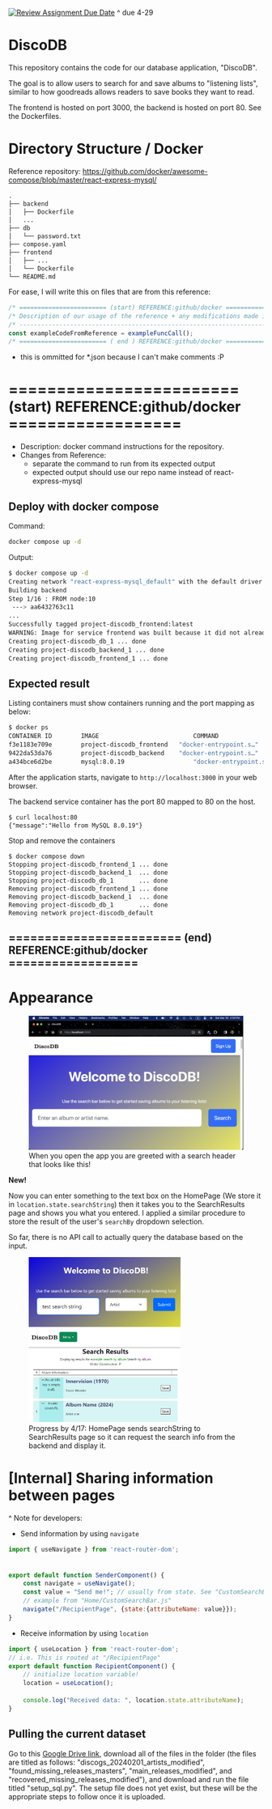 [![Review Assignment Due Date](https://classroom.github.com/assets/deadline-readme-button-24ddc0f5d75046c5622901739e7c5dd533143b0c8e959d652212380cedb1ea36.svg)](https://classroom.github.com/a/XJErSDDc)
^ due 4-29

# DiscoDB
This repository contains the code for our database application, "DiscoDB".

The goal is to allow users to search for and save albums to "listening lists", 
similar to how goodreads allows readers to save books they want to read.

The frontend is hosted on port 3000, the backend is hosted on port 80. See the Dockerfiles.

# Directory Structure / Docker
Reference repository: 
https://github.com/docker/awesome-compose/blob/master/react-express-mysql/

```
.
├── backend
│   ├── Dockerfile
│   ...
├── db
│   └── password.txt
├── compose.yaml
├── frontend
│   ├── ...
│   └── Dockerfile
└── README.md
```

For ease, I will write this on files that are from this reference:
```js
/* ======================== (start) REFERENCE:github/docker ==================   */
/* Description of our usage of the reference + any modifications made if at all. */
/* ----------------------------------------------------------------------------- */
const exampleCodeFromReference = exampleFuncCall();
/* ======================== ( end ) REFERENCE:github/docker ==================    */
```
- this is ommitted for *.json because I can't make comments :P

# ======================== (start) REFERENCE:github/docker ==================
- Description: docker command instructions for the repository.
- Changes from Reference: 
    - separate the command to run from its expected output
    - expected output should use our repo name instead of react-express-mysql
## Deploy with docker compose
Command:
```bash
docker compose up -d
```
Output:
```bash
$ docker compose up -d
Creating network "react-express-mysql_default" with the default driver
Building backend
Step 1/16 : FROM node:10
 ---> aa6432763c11
...
Successfully tagged project-discodb_frontend:latest
WARNING: Image for service frontend was built because it did not already exist. To rebuild this image you must use `docker-compose build` or `docker-compose up --build`.
Creating project-discodb_db_1 ... done
Creating project-discodb_backend_1 ... done
Creating project-discodb_frontend_1 ... done
```

## Expected result

Listing containers must show containers running and the port mapping as below:
```bash
$ docker ps
CONTAINER ID        IMAGE                          COMMAND                  CREATED             STATUS                   PORTS                                                  NAMES
f3e1183e709e        project-discodb_frontend   "docker-entrypoint.s…"   8 minutes ago       Up 8 minutes             0.0.0.0:3000->3000/tcp                                 project-discodb_frontend_1
9422da53da76        project-discodb_backend    "docker-entrypoint.s…"   8 minutes ago       Up 8 minutes (healthy)   0.0.0.0:80->80/tcp, 0.0.0.0:9229-9230->9229-9230/tcp   project-discodb_backend_1
a434bce6d2be        mysql:8.0.19                   "docker-entrypoint.s…"   8 minutes ago       Up 8 minutes             3306/tcp, 33060/tcp                                    project-discodb_db_1
```

After the application starts, navigate to `http://localhost:3000` in your web browser.

The backend service container has the port 80 mapped to 80 on the host.
```
$ curl localhost:80
{"message":"Hello from MySQL 8.0.19"}
```

Stop and remove the containers
```
$ docker compose down
Stopping project-discodb_frontend_1 ... done
Stopping project-discodb_backend_1  ... done
Stopping project-discodb_db_1       ... done
Removing project-discodb_frontend_1 ... done
Removing project-discodb_backend_1  ... done
Removing project-discodb_db_1       ... done
Removing network project-discodb_default

```

## ======================== (end) REFERENCE:github/docker ==================

# Appearance
<figure>
    <img src="./about_images/HomePage_3-30.png">
    <figcaption>When you open the app you are greeted with a search header that looks like this!</figcaption>
</figure>

__**New!**__

 Now you can enter something to the text box on the HomePage (We store it in `location.state.searchString`) then it takes you to the SearchResults page and shows you what you entered. I applied a similar procedure to store the result of the user's `searchBy` dropdown selection.
 
 So far, there is no API call to actually query the database based on the input.
<figure>
    <img width="300px" src="./about_images/example_search_4-17_successfully-sent-to-SearchResults-and-searchby.png">
    <img width="300px" src="./about_images/SearchResults_4-17_receives-searchString-AND-searchBy.png">
    <figcaption>Progress by 4/17: HomePage sends searchString to SearchResults page so it can request the search info from the backend and display it. </figcaption>
</figure>

# [Internal] Sharing information between pages
^ Note for developers:
- Send information by using `navigate`
```js
import { useNavigate } from 'react-router-dom';


export default function SenderComponent() {
    const navigate = useNavigate();
    const value = "Send me!"; // usually from state. See "CustomSearchBar.js"
    // example from "Home/CustomSearchBar.js"
    navigate("/RecipientPage", {state:{attributeName: value}});
}
```
- Receive information by using `location`
```js
import { useLocation } from 'react-router-dom';
// i.e. This is routed at "/RecipientPage"
export default function RecipientComponent() {
    // initialize location variable!
    location = useLocation();

    console.log("Received data: ", location.state.attributeName);
}
```

## Pulling the current dataset
Go to this [Google Drive link](https://drive.google.com/drive/u/1/folders/1pKdHyqLQyvNPYMsrdXC8M1apf1UDdFR4), download all of the files in the folder (the files are titled as follows: "discogs_20240201_artists_modified", "found_missing_releases_masters", "main_releases_modified", and "recovered_missing_releases_modified"), and download and run the file titled "setup_sql.py". The setup file does not yet exist, but these will be the appropriate steps to follow once it is uploaded.
